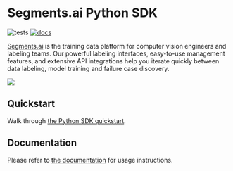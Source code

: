 # Segments.ai Python SDK

![tests](https://github.com/segments-ai/python-sdk-improvements/actions/workflows/tests.yaml/badge.svg)
[![docs](https://readthedocs.org/projects/segments-python-sdk/badge/?version=latest)](https://segments-python-sdk.readthedocs.io/en/latest/?badge=latest)

[Segments.ai](https://segments.ai/) is the training data platform for computer vision engineers and labeling teams. Our powerful labeling interfaces, easy-to-use management features, and extensive API integrations help you iterate quickly between data labeling, model training and failure case discovery.

![](assets/overview.png)

## Quickstart

Walk through [the Python SDK quickstart](https://docs.segments.ai/tutorials/python-sdk-quickstart).

## Documentation

Please refer to [the documentation](http://segments-python-sdk.rtfd.io/) for usage instructions.
